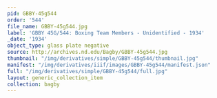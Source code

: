 ```yaml
---
pid: GBBY-45g544
order: '544'
file_name: GBBY-45g544.jpg
label: 'GBBY 45G/544: Boxing Team Members - Unidentified - 1934'
_date: '1934'
object_type: glass plate negative
source: http://archives.nd.edu/Bagby/GBBY-45g544.jpg
thumbnail: "/img/derivatives/simple/GBBY-45g544/thumbnail.jpg"
manifest: "/img/derivatives/iiif/images/GBBY-45g544/manifest.json"
full: "/img/derivatives/simple/GBBY-45g544/full.jpg"
layout: generic_collection_item
collection: bagby
---
```

